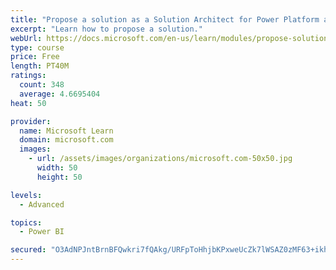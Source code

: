```yaml
---
title: "Propose a solution as a Solution Architect for Power Platform and Dynamics 365"
excerpt: "Learn how to propose a solution."
webUrl: https://docs.microsoft.com/en-us/learn/modules/propose-solution/
type: course
price: Free
length: PT40M
ratings:
  count: 348
  average: 4.6695404
heat: 50

provider:
  name: Microsoft Learn
  domain: microsoft.com
  images:
    - url: /assets/images/organizations/microsoft.com-50x50.jpg
      width: 50
      height: 50

levels:
  - Advanced

topics:
  - Power BI

secured: "O3AdNPJntBrnBFQwkri7fQAkg/URFpToHhjbKPxweUcZk7lWSAZ0zMF63+ikhhMgri5iTH/J0IEh9Ud63YqsIxdTRm1Qjdv6Tb9PpkqrQHmBSRWkaTEZkdpMiF4jVkL35VOVpxvhKDRAPdH14Lkmfnrbt4I392BlfYh5pZAOszwQuob/uLa3UEEBOtELXfAWUr1OQzYLIz8ZBiM0Ha9URX4F+BbnPRav9i+Y0V26m38YIiJqDr06ma4qw4jSc7cSYexoOHkYDT/04/vHu0xQlHdOVE5395NDhOdcyJiEZqSFf3ZtqRqT05OusXBq5nZM+5cxKWF4gzvQ47Lv4augoeQXK5jT5lyEaAEV3Zr5f4pt6j2GDmMEXthEQuiuHWlTuAa0LrlsXpbwazDHl49jFQkfIIJcM7hHUPBXS6yc51w=;SLjzLLwGgAZO0eLOToStrw=="
---
```


